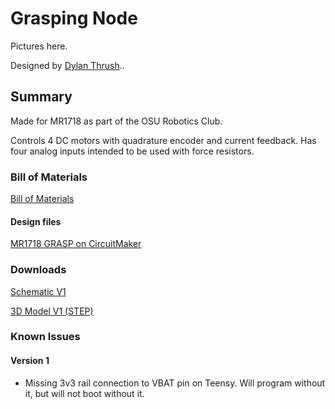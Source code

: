 # Grasping Node

Pictures here.

Designed by [Dylan Thrush](www.dylanthrush.com)..

## Summary

Made for MR1718 as part of the OSU Robotics Club.

Controls 4 DC motors with quadrature encoder and current feedback. Has four analog inputs intended to be used with force resistors.

### Bill of Materials

[Bill of Materials](https://docs.google.com/spreadsheets/d/1zSJRJATg0B-pW4RrPtu3-lWw_H9taLzccoVNc3EoKm8/edit?usp=sharing)

#### Design files

[MR1718 GRASP on CircuitMaker](https://workspace.circuitmaker.com/Projects/Details/Dylan-Thrush-2/MR1718-GRASP)

### Downloads

[Schematic V1](files/grasp-v1-schematic.pdf)

[3D Model V1 (STEP)](files/grasp.step)

### Known Issues

#### Version 1
- Missing 3v3 rail connection to VBAT pin on Teensy. Will program without it, but will not boot without it.
